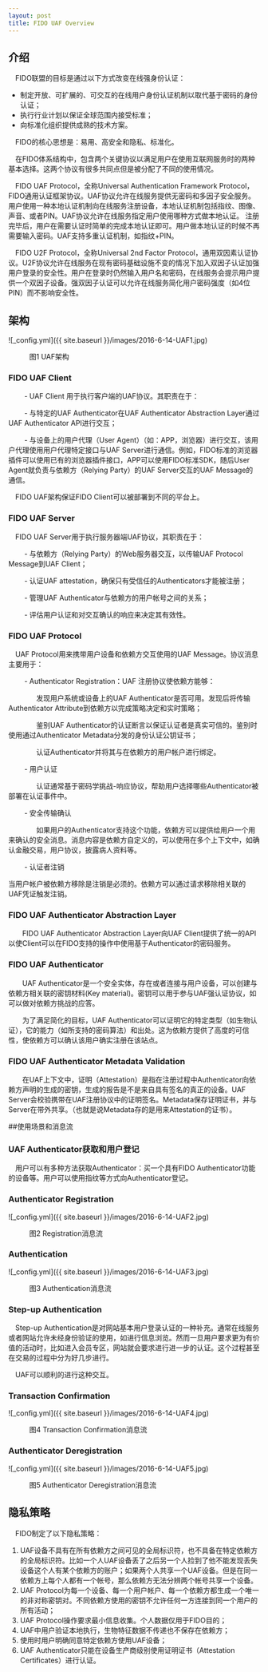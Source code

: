 ```yaml
---
layout: post
title: FIDO UAF Overview
---
```


## 介绍

&ensp;&ensp;FIDO联盟的目标是通过以下方式改变在线强身份认证：

  - 制定开放、可扩展的、可交互的在线用户身份认证机制以取代基于密码的身份认证；
  - 执行行业计划以保证全球范围内接受标准；
  - 向标准化组织提供成熟的技术方案。
  
&ensp;&ensp;FIDO的核心思想是：易用、高安全和隐私、标准化。

&ensp;&ensp;在FIDO体系结构中，包含两个关键协议以满足用户在使用互联网服务时的两种基本选择。这两个协议有很多共同点但是被分配了不同的使用情况。

&ensp;&ensp;FIDO UAF Protocol，全称Universal Authentication Framework Protocol，FIDO通用认证框架协议。UAF协议允许在线服务提供无密码和多因子安全服务。用户使用一种本地认证机制向在线服务注册设备，本地认证机制包括指纹、图像、声音、或者PIN。UAF协议允许在线服务指定用户使用哪种方式做本地认证。
注册完毕后，用户在需要认证时简单的完成本地认证即可。用户做本地认证的时候不再需要输入密码。UAF支持多重认证机制，如指纹+PIN。

&ensp;&ensp;FIDO U2F Protocol，全称Universal 2nd Factor Protocol，通用双因素认证协议。U2F协议允许在线服务在现有密码基础设施不变的情况下加入双因子认证加强用户登录的安全性。用户在登录时仍然输入用户名和密码，在线服务会提示用户提供一个双因子设备。强双因子认证可以允许在线服务简化用户密码强度（如4位PIN）而不影响安全性。

## 架构

![_config.yml]({{ site.baseurl }}/images/2016-6-14-UAF1.jpg)

&ensp;&ensp;&ensp;&ensp;&ensp;&ensp;图1 UAF架构

### FIDO UAF Client

&ensp;&ensp;&ensp;&ensp;  - UAF Client 用于执行客户端的UAF协议。其职责在于：

&ensp;&ensp;&ensp;&ensp;  - 与特定的UAF Authenticator在UAF Authenticator Abstraction Layer通过UAF Authenticator API进行交互；
	
&ensp;&ensp;&ensp;&ensp;  - 与设备上的用户代理（User Agent）（如：APP，浏览器）进行交互，该用户代理使用用户代理特定接口与UAF Server进行通信。例如，FIDO标准的浏览器插件可以使用已有的浏览器插件接口，APP可以使用FIDO标准SDK，随后User Agent就负责与依赖方（Relying Party）的UAF Server交互的UAF Message的通信。
	
&ensp;&ensp;FIDO UAF架构保证FIDO Client可以被部署到不同的平台上。

### FIDO UAF Server

&ensp;&ensp;FIDO UAF Server用于执行服务器端UAF协议，其职责在于：

&ensp;&ensp;&ensp;&ensp;  - 与依赖方（Relying Party）的Web服务器交互，以传输UAF Protocol Message到UAF Client；

&ensp;&ensp;&ensp;&ensp;  - 认证UAF attestation，确保只有受信任的Authenticators才能被注册；

&ensp;&ensp;&ensp;&ensp;  - 管理UAF Authenticator与依赖方的用户帐号之间的关系；

&ensp;&ensp;&ensp;&ensp;  - 评估用户认证和对交互确认的响应来决定其有效性。

### FIDO UAF Protocol

&ensp;&ensp;UAF Protocol用来携带用户设备和依赖方交互使用的UAF Message。协议消息主要用于：

&ensp;&ensp;&ensp;&ensp;  - Authenticator Registration：UAF 注册协议使依赖方能够：

&ensp;&ensp;&ensp;&ensp;&ensp;&ensp;&ensp;&ensp;发现用户系统或设备上的UAF Authenticator是否可用。发现后将传输Authenticator Attribute到依赖方以完成策略决定和实时策略；

&ensp;&ensp;&ensp;&ensp;&ensp;&ensp;&ensp;&ensp;鉴别UAF Authenticator的认证断言以保证认证者是真实可信的。鉴别时使用通过Authenticator Metadata分发的身份认证公钥证书；

&ensp;&ensp;&ensp;&ensp;&ensp;&ensp;&ensp;&ensp;认证Authenticator并将其与在依赖方的用户帐户进行绑定。

&ensp;&ensp;&ensp;&ensp;  - 用户认证

&ensp;&ensp;&ensp;&ensp;&ensp;&ensp;&ensp;&ensp;认证通常基于密码学挑战-响应协议，帮助用户选择哪些Authenticator被部署在认证事件中。

&ensp;&ensp;&ensp;&ensp;  - 安全传输确认

&ensp;&ensp;&ensp;&ensp;&ensp;&ensp;&ensp;&ensp;如果用户的Authenticator支持这个功能，依赖方可以提供给用户一个用来确认的安全消息。消息内容是依赖方自定义的，可以使用在多个上下文中，如确认金融交易，用户协议，披露病人资料等。

&ensp;&ensp;&ensp;&ensp;  - 认证者注销

当用户帐户被依赖方移除是注销是必须的。依赖方可以通过请求移除相关联的UAF凭证触发注销。

### FIDO UAF Authenticator Abstraction Layer

&ensp;&ensp;&ensp;&ensp;FIDO UAF Authenticator Abstraction Layer向UAF Client提供了统一的API以使Client可以在FIDO支持的操作中使用基于Authenticator的密码服务。

### FIDO UAF Authenticator

&ensp;&ensp;&ensp;&ensp;UAF Authenticator是一个安全实体，存在或者连接与用户设备，可以创建与依赖方相关联的密钥材料(Key material)。密钥可以用于参与UAF强认证协议，如可以做对依赖方挑战的应答。

&ensp;&ensp;&ensp;&ensp;为了满足简化的目标，UAF Authenticator可以证明它的特定类型（如生物认证），它的能力（如所支持的密码算法）和出处。这为依赖方提供了高度的可信性，使依赖方可以确认该用户确实注册在该站点。

###  FIDO UAF Authenticator Metadata Validation 

&ensp;&ensp;&ensp;&ensp;在UAF上下文中，证明（Attestation）是指在注册过程中Authenticator向依赖方声明的生成的密钥，生成的报告是不是来自具有签名的真正的设备。UAF Server会校验携带在UAF注册协议中的证明签名。Metadata保存证明证书，并与Server在带外共享。（也就是说Metadata存的是用来Attestation的证书）。

##使用场景和消息流

### UAF Authenticator获取和用户登记

&ensp;&ensp;用户可以有多种方法获取Authenticator：买一个具有FIDO Authenticator功能的设备等。用户可以使用指纹等方式向Authenticator登记。

### Authenticator Registration

![_config.yml]({{ site.baseurl }}/images/2016-6-14-UAF2.jpg)

&ensp;&ensp;&ensp;&ensp;&ensp;&ensp;图2 Registration消息流

### Authentication

![_config.yml]({{ site.baseurl }}/images/2016-6-14-UAF3.jpg)

&ensp;&ensp;&ensp;&ensp;&ensp;&ensp;图3 Authentication消息流

### Step-up Authentication

&ensp;&ensp;Step-up Authentication是对网站基本用户登录认证的一种补充。通常在线服务或者网站允许未经身份验证的使用，如进行信息浏览。然而一旦用户要求更为有价值的活动时，比如进入会员专区，网站就会要求进行进一步的认证。这个过程甚至在交易的过程中分为好几步进行。

&ensp;&ensp;UAF可以顺利的进行这种交互。

### Transaction Confirmation

![_config.yml]({{ site.baseurl }}/images/2016-6-14-UAF4.jpg)

&ensp;&ensp;&ensp;&ensp;&ensp;&ensp;图4 Transaction Confirmation消息流

### Authenticator Deregistration

![_config.yml]({{ site.baseurl }}/images/2016-6-14-UAF5.jpg)

&ensp;&ensp;&ensp;&ensp;&ensp;&ensp;图5 Authenticator Deregistration消息流

## 隐私策略
&ensp;&ensp;FIDO制定了以下隐私策略：

1.	UAF设备不具有在所有依赖方之间可见的全局标识符，也不具备在特定依赖方的全局标识符。比如一个人UAF设备丢了之后另一个人捡到了他不能发现丢失设备这个人有某个依赖方的账户；如果两个人共享一个UAF设备。但是在同一依赖方上每个人都有一个帐号，那么依赖方无法分辨两个帐号共享一个设备。
2.	UAF Protocol为每一个设备、每一个用户帐户、每一个依赖方都生成一个唯一的非对称密钥对。不同依赖方使用的密钥不允许任何一方连接到同一个用户的所有活动；
3.	UAF Protocol操作要求最小信息收集。个人数据仅用于FIDO目的；
4.	UAF中用户验证本地执行，生物特征数据不传递也不保存在依赖方；
5.	使用时用户明确同意特定依赖方使用UAF设备；
6.	UAF Authenticator只能在设备生产商级别使用证明证书（Attestation Certificates）进行认证。

